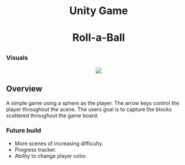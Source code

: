 # <p align="center">Unity Game</p>

# <p align="center">Roll-a-Ball</p>

### Visuals

<p align="center">
<img src="images/rollAball.gif">
</p>

## Overview

A simple game using a sphere as the player. The arrow keys control the player throughout the scene. The users goal is to capture the blocks scattered throughout the game board.

### Future build

- More scenes of increasing difficulty.
- Progress tracker.
- Ability to change player color.
